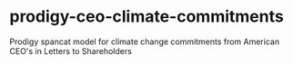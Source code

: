 # prodigy-ceo-climate-commitments
Prodigy spancat model for climate change commitments from American CEO's in Letters to Shareholders 
